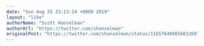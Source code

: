 ```yaml
---
date: "Sun Aug 25 23:13:14 +0000 2019"
layout: "like"
authorName: "Scott Hanselman"
authorUrl: "https://twitter.com/shanselman"
originalPost: "https://twitter.com/shanselman/status/1165764098560126976"
---
```

